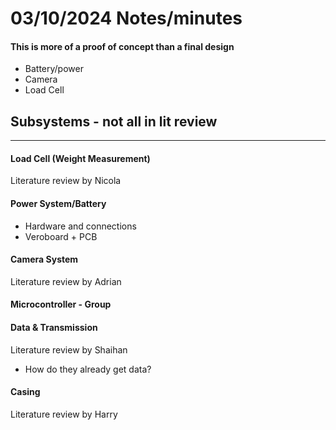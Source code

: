 # 03/10/2024 Notes/minutes
#### This is more of a proof of concept than a final design
- Battery/power
- Camera
- Load Cell
## Subsystems - not all in lit review
---
#### Load Cell (Weight Measurement)
Literature review by Nicola
#### Power System/Battery
- Hardware and connections
- Veroboard + PCB
#### Camera System
Literature review by Adrian
#### Microcontroller - **Group**
#### Data & Transmission
Literature review by Shaihan
- How do they already get data?
#### Casing
Literature review by Harry
